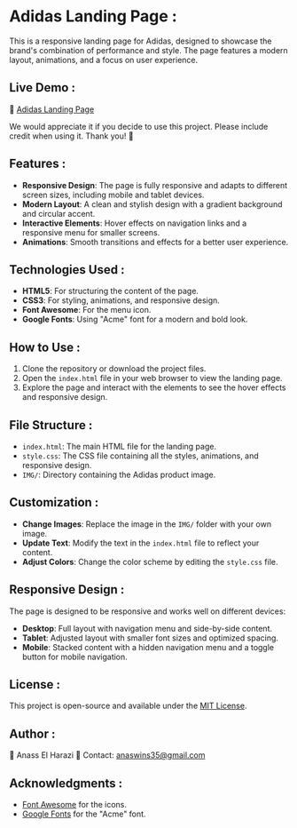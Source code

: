 # Adidas Landing Page :

This is a responsive landing page for Adidas, designed to showcase the brand's combination of performance and style. The page features a modern layout, animations, and a focus on user experience.

## Live Demo :

🔗 [Adidas Landing Page](https://adidas-landing-page.netlify.app/)

We would appreciate it if you decide to use this project. Please include credit when using it. Thank you! 🙏  

## Features :

- **Responsive Design**: The page is fully responsive and adapts to different screen sizes, including mobile and tablet devices.
- **Modern Layout**: A clean and stylish design with a gradient background and circular accent.
- **Interactive Elements**: Hover effects on navigation links and a responsive menu for smaller screens.
- **Animations**: Smooth transitions and effects for a better user experience.

## Technologies Used :

- **HTML5**: For structuring the content of the page.
- **CSS3**: For styling, animations, and responsive design.
- **Font Awesome**: For the menu icon.
- **Google Fonts**: Using "Acme" font for a modern and bold look.

## How to Use :

1. Clone the repository or download the project files.
2. Open the `index.html` file in your web browser to view the landing page.
3. Explore the page and interact with the elements to see the hover effects and responsive design.

## File Structure :

- `index.html`: The main HTML file for the landing page.
- `style.css`: The CSS file containing all the styles, animations, and responsive design.
- `IMG/`: Directory containing the Adidas product image.

## Customization :

- **Change Images**: Replace the image in the `IMG/` folder with your own image.
- **Update Text**: Modify the text in the `index.html` file to reflect your content.
- **Adjust Colors**: Change the color scheme by editing the `style.css` file.
  
## Responsive Design :

The page is designed to be responsive and works well on different devices:

- **Desktop**: Full layout with navigation menu and side-by-side content.
- **Tablet**: Adjusted layout with smaller font sizes and optimized spacing.
- **Mobile**: Stacked content with a hidden navigation menu and a toggle button for mobile navigation.

## License :

This project is open-source and available under the [MIT License](LICENSE).

## Author : 

👤 Anass El Harazi
📧 Contact: [anaswins35@gmail.com](mailto:anaswins35@gmail.com)

## Acknowledgments :

- [Font Awesome](https://fontawesome.com/) for the icons.
- [Google Fonts](https://fonts.google.com/) for the "Acme" font.
